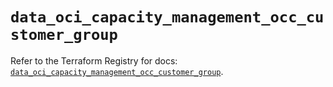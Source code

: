 # `data_oci_capacity_management_occ_customer_group`

Refer to the Terraform Registry for docs: [`data_oci_capacity_management_occ_customer_group`](https://registry.terraform.io/providers/oracle/oci/7.19.0/docs/data-sources/capacity_management_occ_customer_group).

